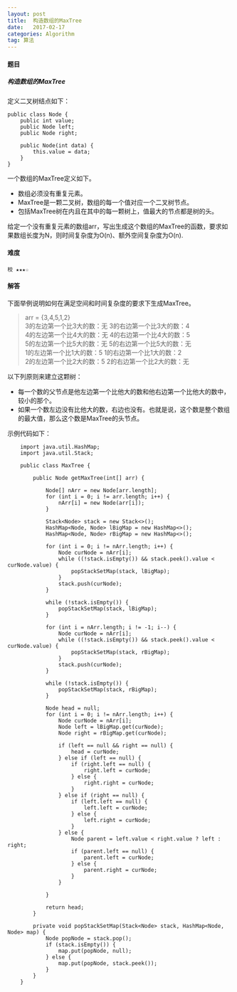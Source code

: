```yaml
---
layout: post
title:  构造数组的MaxTree
date:   2017-02-17
categories: Algorithm
tag: 算法
---
```

 

#### 题目 ####

##### 构造数组的MaxTree #####

定义二叉树结点如下：

	public class Node {
		public int value;
		public Node left;
		public Node right;
	
		public Node(int data) {
			this.value = data;
		}
	}

一个数组的MaxTree定义如下。

- 数组必须没有重复元素。
- MaxTree是一颗二叉树，数组的每一个值对应一个二叉树节点。
- 包括MaxTree树在内且在其中的每一颗树上，值最大的节点都是树的头。

给定一个没有重复元素的数组arr，写出生成这个数组的MaxTree的函数，要求如果数组长度为N，则时间复杂度为O(n)、额外空间复杂度为O(n).

#### 难度 ####

	校 ★★★☆

#### 解答 ####

下面举例说明如何在满足空间和时间复杂度的要求下生成MaxTree。

> arr = {3,4,5,1,2}<br/>
> 3的左边第一个比3大的数：无  3的右边第一个比3大的数：4<br/>
> 4的左边第一个比4大的数：无  4的右边第一个比4大的数：5<br/>
> 5的左边第一个比5大的数：无  5的右边第一个比5大的数：无<br/>
> 1的左边第一个比1大的数：5   1的右边第一个比1大的数：2<br/>
> 2的左边第一个比2大的数：5   2的右边第一个比2大的数：无<br/>

以下列原则来建立这颗树：

 - 每一个数的父节点是他左边第一个比他大的数和他右边第一个比他大的数中，较小的那个。
 - 如果一个数左边没有比他大的数，右边也没有。也就是说，这个数是整个数组的最大值，那么这个数是MaxTree的头节点。

示例代码如下：
		
		import java.util.HashMap;
		import java.util.Stack;
		
		public class MaxTree {
		
			public Node getMaxTree(int[] arr) {
		
				Node[] nArr = new Node[arr.length];
				for (int i = 0; i != arr.length; i++) {
					nArr[i] = new Node(arr[i]);
				}
		
				Stack<Node> stack = new Stack<>();
				HashMap<Node, Node> lBigMap = new HashMap<>();
				HashMap<Node, Node> rBigMap = new HashMap<>();
		
				for (int i = 0; i != nArr.length; i++) {
					Node curNode = nArr[i];
					while ((!stack.isEmpty()) && stack.peek().value < curNode.value) {
						popStackSetMap(stack, lBigMap);
					}
					stack.push(curNode);
				}
		
				while (!stack.isEmpty()) {
					popStackSetMap(stack, lBigMap);
				}
		
				for (int i = nArr.length; i != -1; i--) {
					Node curNode = nArr[i];
					while ((!stack.isEmpty()) && stack.peek().value < curNode.value) {
						popStackSetMap(stack, rBigMap);
					}
					stack.push(curNode);
				}
		
				while (!stack.isEmpty()) {
					popStackSetMap(stack, rBigMap);
				}
		
				Node head = null;
				for (int i = 0; i != nArr.length; i++) {
					Node curNode = nArr[i];
					Node left = lBigMap.get(curNode);
					Node right = rBigMap.get(curNode);
		
					if (left == null && right == null) {
						head = curNode;
					} else if (left == null) {
						if (right.left == null) {
							right.left = curNode;
						} else {
							right.right = curNode;
						}
					} else if (right == null) {
						if (left.left == null) {
							left.left = curNode;
						} else {
							left.right = curNode;
						}
					} else {
						Node parent = left.value < right.value ? left : right;
						if (parent.left == null) {
							parent.left = curNode;
						} else {
							parent.right = curNode;
						}
					}
		
				}
		
				return head;
			}
		
			private void popStackSetMap(Stack<Node> stack, HashMap<Node, Node> map) {
				Node popNode = stack.pop();
				if (stack.isEmpty()) {
					map.put(popNode, null);
				} else {
					map.put(popNode, stack.peek());
				}
			}
		}
		